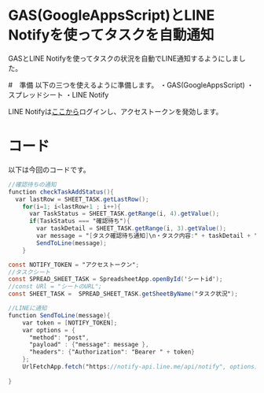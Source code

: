 # GAS(GoogleAppsScript)とLINE Notifyを使ってタスクを自動通知
GASとLINE Notifyを使ってタスクの状況を自動でLINE通知するようにしました。

#　準備
以下の三つを使えるように準備します。
・GAS(GoogleAppsScript)
・スプレッドシート
・LINE Notify

LINE Notifyは[ここから](https://notify-bot.line.me/ja/)ログインし、アクセストークンを発効します。

# コード
以下は今回のコードです。

```コード.gs
//確認待ちの通知
function checkTaskAddStatus(){
  var lastRow = SHEET_TASK.getLastRow();
    for(i=1; i<lastRow+1 ; i++){
      var TaskStatus = SHEET_TASK.getRange(i, 4).getValue();
      if(TaskStatus === "確認待ち"){
        var taskDetail = SHEET_TASK.getRange(i, 3).getValue();
        var message = "[タスク確認待ち通知]\n・タスク内容:" + taskDetail + "\n・進捗状況:" + TaskStatus;
        SendToLine(message);   
    }
```

```setting.gs
const NOTIFY_TOKEN = "アクセストークン";
//タスクシート
const SPREAD_SHEET_TASK = SpreadsheetApp.openById('シートid');
//const URl = "シートのURL";
const SHEET_TASK =  SPREAD_SHEET_TASK.getSheetByName("タスク状況");
```

```notify.gs
//LINEに通知
function SendToLine(message){
    var token = [NOTIFY_TOKEN];
    var options = {
      "method": "post",
      "payload" : {"message": message },
      "headers": {"Authorization": "Bearer " + token}    
    };
    UrlFetchApp.fetch("https://notify-api.line.me/api/notify", options);
  
}
```